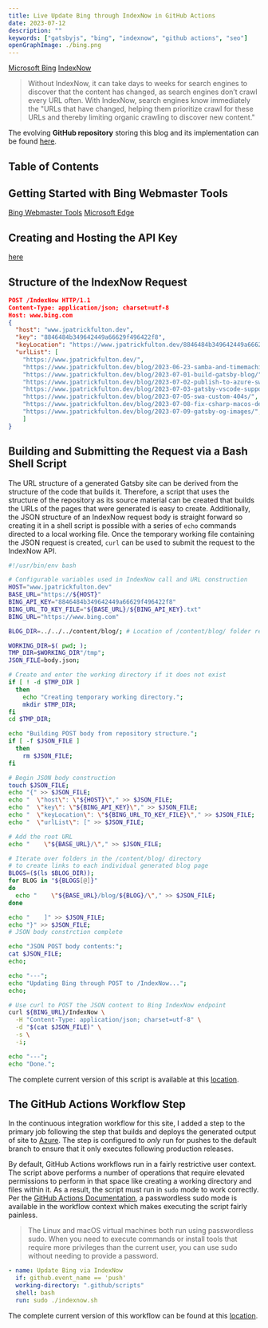 ```yaml
---
title: Live Update Bing through IndexNow in GitHub Actions
date: 2023-07-12
description: ""
keywords: ["gatsbyjs", "bing", "indexnow", "github actions", "seo"]
openGraphImage: ./bing.png
---
```


[Microsoft Bing](https://www.bing.com)
[IndexNow](https://www.indexnow.org/)

> Without IndexNow, it can take days to weeks for search engines to discover
> that the content has changed, as search engines don’t crawl every URL often.
> With IndexNow, search engines know immediately the "URLs that have changed,
> helping them prioritize crawl for these URLs and thereby limiting organic
> crawling to discover new content."

The evolving **GitHub repository** storing this blog and its implementation can be
found [here](https://github.com/jpfulton/blog).

## Table of Contents

## Getting Started with Bing Webmaster Tools

[Bing Webmaster Tools](https://www.bing.com/webmasters/)
[Microsoft Edge](https://www.microsoft.com/en-us/edge)

## Creating and Hosting the API Key

[here](https://www.bing.com/indexnow)

## Structure of the IndexNow Request

```json
POST /IndexNow HTTP/1.1
Content-Type: application/json; charset=utf-8
Host: www.bing.com
{
  "host": "www.jpatrickfulton.dev",
  "key": "8846484b349642449a66629f496422f8",
  "keyLocation": "https://www.jpatrickfulton.dev/8846484b349642449a66629f496422f8.txt",
  "urlList": [
    "https://www.jpatrickfulton.dev/",
    "https://www.jpatrickfulton.dev/blog/2023-06-23-samba-and-timemachine/",
    "https://www.jpatrickfulton.dev/blog/2023-07-01-build-gatsby-blog/",
    "https://www.jpatrickfulton.dev/blog/2023-07-02-publish-to-azure-swa/",
    "https://www.jpatrickfulton.dev/blog/2023-07-03-gatsby-vscode-support/",
    "https://www.jpatrickfulton.dev/blog/2023-07-05-swa-custom-404s/",
    "https://www.jpatrickfulton.dev/blog/2023-07-08-fix-csharp-macos-debugging/",
    "https://www.jpatrickfulton.dev/blog/2023-07-09-gatsby-og-images/",
    ]
}
```

## Building and Submitting the Request via a Bash Shell Script

The URL structure of a generated Gatsby site can be derived from the structure of
the code that builds it. Therefore, a script that uses the structure of
the repository as its source material can be created that builds the URLs
of the pages that were generated is easy to create. Additionally, the
JSON structure of an IndexNow request body is straight forward so creating
it in a shell script is possible with a series of `echo` commands directed
to a local working file. Once the temporary working file containing the JSON
request is created, `curl` can be used to submit the request to the IndexNow API.

```sh:title=indexnow.sh {numberLines:true}
#!/usr/bin/env bash

# Configurable variables used in IndexNow call and URL construction
HOST="www.jpatrickfulton.dev"
BASE_URL="https://${HOST}"
BING_API_KEY="8846484b349642449a66629f496422f8"
BING_URL_TO_KEY_FILE="${BASE_URL}/${BING_API_KEY}.txt"
BING_URL="https://www.bing.com"

BLOG_DIR=../../../content/blog/; # Location of /content/blog/ folder relative to tmp working dir

WORKING_DIR=$( pwd; );
TMP_DIR=$WORKING_DIR"/tmp";
JSON_FILE=body.json;

# Create and enter the working directory if it does not exist
if [ ! -d $TMP_DIR ]
  then
    echo "Creating temporary working directory.";
    mkdir $TMP_DIR;
fi
cd $TMP_DIR;

echo "Building POST body from repository structure.";
if [ -f $JSON_FILE ]
  then
    rm $JSON_FILE;
fi

# Begin JSON body construction
touch $JSON_FILE;
echo "{" >> $JSON_FILE;
echo "  \"host\": \"${HOST}\"," >> $JSON_FILE;
echo "  \"key\": \"${BING_API_KEY}\"," >> $JSON_FILE;
echo "  \"keyLocation\": \"${BING_URL_TO_KEY_FILE}\"," >> $JSON_FILE;
echo "  \"urlList\": [" >> $JSON_FILE;

# Add the root URL
echo "    \"${BASE_URL}/\"," >> $JSON_FILE;

# Iterate over folders in the /content/blog/ directory
# to create links to each individual generated blog page
BLOGS=($(ls $BLOG_DIR));
for BLOG in "${BLOGS[@]}"
do
  echo "    \"${BASE_URL}/blog/${BLOG}/\"," >> $JSON_FILE;
done

echo "    ]" >> $JSON_FILE;
echo "}" >> $JSON_FILE;
# JSON body constrction complete

echo "JSON POST body contents:";
cat $JSON_FILE;
echo;

echo "---";
echo "Updating Bing through POST to /IndexNow...";
echo;

# Use curl to POST the JSON content to Bing IndexNow endpoint
curl ${BING_URL}/IndexNow \
  -H "Content-Type: application/json; charset=utf-8" \
  -d "$(cat $JSON_FILE)" \
  -s \
  -i;

echo "---";
echo "Done.";
```

The complete current version of this script is available at this
[location](https://github.com/jpfulton/blog/blob/main/.github/scripts/indexnow.sh).

## The GitHub Actions Workflow Step

In the continuous integration workflow for this site, I added a step
to the primary job following the step that builds and deploys the
generated output of site to [Azure](https://azure.microsoft.com). The step is
configured to _only_ run for pushes to the default branch to ensure that it
only executes following production releases.

By default, GitHub Actions workflows run in a fairly restrictive user context.
The script above performs a number of operations that require elevated
permissions to perform in that space like creating a working directory
and files within it. As a result, the script must run in `sudo` mode to
work correctly. Per the
[GitHub Actions Documentation](https://docs.github.com/en/actions/using-github-hosted-runners/about-github-hosted-runners#administrative-privileges),
a passwordless sudo mode is available in the workflow context which makes
executing the script fairly painless.

> The Linux and macOS virtual machines both run using passwordless sudo.
> When you need to execute commands or install tools that require more privileges
> than the current user, you can use sudo without needing to provide a password.

```yaml {5}{numberLines: true}
- name: Update Bing via IndexNow
  if: github.event_name == 'push'
  working-directory: ".github/scripts"
  shell: bash
  run: sudo ./indexnow.sh
```

The complete current version of this workflow can be found at this
[location](https://github.com/jpfulton/blog/blob/main/.github/workflows/cicd.yml).
